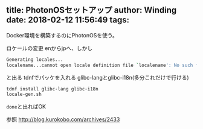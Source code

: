 title: PhotonOSセットアップ
author: Winding
date: 2018-02-12 11:56:49
tags:
---
Docker環境を構築するのにPhotonOSを使う。

<!-- more -->
ロケールの変更
enからjpへ、しかし
```bash
Generating locales...
localename...cannot open locale definition file `localename': No such file or directory
```
と出る
tdnfでパッケを入れる	glibc-langとglibc-i18n(多分これだけで行ける)
```bash
tdnf install glibc-lang glibc-i18n
locale-gen.sh
```
```done```と出ればOK


参照
http://blog.kurokobo.com/archives/2433

<!--
Dockerのセッツアップ

Storage移行
systemdのdockerサービスに
ExecStart=~~dockerd --data-root=/ディレクトリ を入れる
-g等は多分廃止された（--data-rootを使うようにエラーが出る) -->